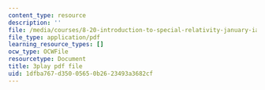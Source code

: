 ```yaml
---
content_type: resource
description: ''
file: /media/courses/8-20-introduction-to-special-relativity-january-iap-2021/1dfba767d35005650b2623493a3682cf_hZtjMB3Y9ZA.pdf
file_type: application/pdf
learning_resource_types: []
ocw_type: OCWFile
resourcetype: Document
title: 3play pdf file
uid: 1dfba767-d350-0565-0b26-23493a3682cf
---
```

